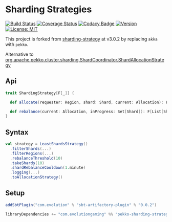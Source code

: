 # Sharding Strategies
[![Build Status](https://github.com/evolution-gaming/pekko-sharding-strategy/workflows/CI/badge.svg)](https://github.com/evolution-gaming/pekko-sharding-strategy/actions?query=workflow%3ACI)
[![Coverage Status](https://coveralls.io/repos/github/evolution-gaming/pekko-sharding-strategy/badge.svg?branch=master)](https://coveralls.io/github/evolution-gaming/pekko-sharding-strategy?branch=master)
[![Codacy Badge](https://api.codacy.com/project/badge/Grade/d60baa5803c542d6b4437cb2a5541ab4)](https://www.codacy.com/app/evolution-gaming/pekko-sharding-strategy?utm_source=github.com&amp;utm_medium=referral&amp;utm_content=evolution-gaming/pekko-sharding-strategy&amp;utm_campaign=Badge_Grade)
[![Version](https://img.shields.io/badge/version-click-blue)](https://evolution.jfrog.io/artifactory/api/search/latestVersion?g=com.evolutiongaming&a=pekko-sharding-strategy_2.13&repos=public)
[![License: MIT](https://img.shields.io/badge/License-MIT-yellowgreen.svg)](https://opensource.org/licenses/MIT)

This project is forked from [sharding-strategy](https://github.com/evolution-gaming/sharding-strategy) at v3.0.2 by replacing 
`akka` with `pekko`.

Alternative to [org.apache.pekko.cluster.sharding.ShardCoordinator.ShardAllocationStrategy](https://github.com/apache/pekko/blob/main/cluster-sharding/src/main/scala/org/apache/pekko/cluster/sharding/ShardCoordinator.scala#L78)

## Api

```scala
trait ShardingStrategy[F[_]] {

  def allocate(requester: Region, shard: Shard, current: Allocation): F[Option[Region]]

  def rebalance(current: Allocation, inProgress: Set[Shard]): F[List[Shard]]
}
```

## Syntax

```scala
val strategy = LeastShardsStrategy()
  .filterShards(...)
  .filterRegions(...)
  .rebalanceThreshold(10)
  .takeShards(10) 
  .shardRebalanceCooldown(1.minute)
  .logging(...)
  .toAllocationStrategy()
```

## Setup

```scala
addSbtPlugin("com.evolution" % "sbt-artifactory-plugin" % "0.0.2")

libraryDependencies += "com.evolutiongaming" %% "pekko-sharding-strategy" % "1.0.0"
```